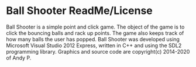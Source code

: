 # Ball Shooter ReadMe/License

Ball Shooter is a simple point and click game. The object of the game is to click the bouncing
balls and rack up points. The game also keeps track of how many balls the user has popped. Ball
Shooter was developed using Microsoft Visual Studio 2012 Express, written in C++ and using the
SDL2 programming library. Graphics and source code are copyright(c) 2014-2020 of Andy P. 
